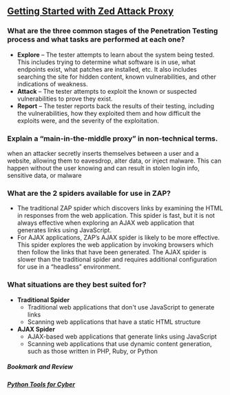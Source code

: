 ## [Getting Started with Zed Attack Proxy](https://www.zaproxy.org/getting-started/)

### What are the three common stages of the Penetration Testing process and what tasks are performed at each one?
* **Explore** – The tester attempts to learn about the system being tested. This includes trying to determine what software is in use, what endpoints exist, what patches are installed, etc. It also includes searching the site for hidden content, known vulnerabilities, and other indications of weakness.
* **Attack** – The tester attempts to exploit the known or suspected vulnerabilities to prove they exist.
* **Report** – The tester reports back the results of their testing, including the vulnerabilities, how they exploited them and how difficult the exploits were, and the severity of the exploitation.
### Explain a “main-in-the-middle proxy” in non-technical terms.
when an attacker secretly inserts themselves between a user and a website, allowing them to eavesdrop, alter data, or inject malware. This can happen without the user knowing and can result in stolen login info, sensitive data, or malware
### What are the 2 spiders available for use in ZAP?
* The traditional ZAP spider which discovers links by examining the HTML in responses from the web application. This spider is fast, but it is not always effective when exploring an AJAX web application that generates links using JavaScript.
* For AJAX applications, ZAP’s AJAX spider is likely to be more effective. This spider explores the web application by invoking browsers which then follow the links that have been generated. The AJAX spider is slower than the traditional spider and requires additional configuration for use in a “headless” environment.
### What situations are they best suited for?
* **Traditional Spider**
  * Traditional web applications that don't use JavaScript to generate links
  * Scanning web applications that have a static HTML structure
* **AJAX Spider**
  * AJAX-based web applications that generate links using JavaScript
  * Scanning web applications that use dynamic content generation, such as those written in PHP, Ruby, or Python
##### Bookmark and Review
##### [Python Tools for Cyber](https://hackersonlineclub.com/python-tools/)
